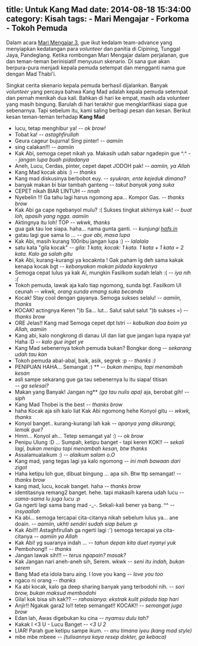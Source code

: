 title: Untuk Kang Mad
date: 2014-08-18 15:34:00
category: Kisah
tags:
    - Mari Mengajar
    - Forkoma
    - Tokoh Pemuda
---
Dalam acara [Mari Mengajar 3](http://twitter.com/MariMengajar), gue ikut kedalam team-advance yang menyiapkan kedatangan para *volunteer* dan panitia di Cipining, Tunggal Jaya, Pandeglang. Ketika rombongan Mari Mengajar dalam perjalanan, gue dan teman-teman berinisiatif menyusun skenario.<!--more--> Di sana gue akan berpura-pura menjadi kepala pemuda setempat dan mengganti nama gue dengan Mad Thabi'i.

Singkat cerita skenario kepala pemuda berhasil dijalankan. Banyak *volunteer* yang percaya bahwa Kang Mad adalah kepala pemuda setempat dan pernah menikah dua kali. Bahkan di hari ke empat, masih ada volunteer yang masih bingung. Barulah di hari terakhir gue mengklarifikasi siapa gue sebenarnya. Tapi sebelum itu, kami saling berbagi pesan dan kesan. Berikut kesan teman-teman terhadap **Kang Mad**

* lucu, tetap menghibur ya!
  *-- ok brow!*
* Tobat ka!
  *-- astaghfirullah*
* Geura cageur bujurna! Sing pinter!
  *-- aamiin*
* sing calakan!!!
  *-- aamiin*
* Kak Abi, semoga cepet nikah ya. Makasih udah sabar ngadepin gue ^.^
  *-- jangan lupa buah pidadanya*
* Aneh, Lucu, Cerdas, pinter, cepet dapet JODOH pak!
  *-- aamiin, ya Allah*
* Kang Mad kocak abis :)
  *-- thanks*
* Kang mad diskusinya berbobot euy.
  *-- syukran, ente kejeduk dimana?*
* banyak makan bi biar tambah ganteng
  *-- takut banyak yang suka*
* CEPET nikah BIAR LINTUH
  *-- nnah*
* Nyebelin !!! Ga tahu lagi harus ngomong apa... Kompor Gas.
  *-- thanks brow*
* Kak Abi ga cape ngebanyol mulu? :( Sukses tingkat akhirnya kak!
  *-- buat loh, apasih yang ngga. aamiin*
* Aktingnya itu loh! TOP
  *-- wkwk, thanks*
* gua gak tau loe siapa. haha... nama gunta ganti.
  *-- kunjungi [hafs.in](http://hafs.in/)*
* gatau lagi gue sama lo ...
  *-- gue abi, masa lupa*
* Kak Abi, masih kurang 100ribu jangan lupa :)
  *-- lalalala*
* satu kata "gila kocak"
  *-- gila: 1 kata, kocak: 1 kata. 1 kata + 1 kata = 2 kata. Kalo ga salah gitu*
* Kak Abi, kurang-kurangi ya kocaknta ! Gak paham lg deh sama kakak kenapa kocak bgt
  *-- kebanyakan makan pidada kayaknya*
* Semoga cepat lulus ya kak Ai, mungkin Fasilkom sudah lelah :(
  *-- iya nih :(*
* Tokoh pemuda, lawak aja kalo tiap ngomong, sunda bgt. Fasilkom UI ceunah
  *-- wkwk, orang sunda emang suka becanda*
* Kocak! Stay cool dengan gayanya. Semoga sukses selalu!
  *-- aamiin, thanks*
* KOCAK! actingnya Keren ")b Sa... lut... Salut salut salut ")b sukses =)
  *-- thanks brow*
* ORE Jelas!! Kang mad Semoga cepet dpt Istri
  *-- kabulkan doa boim ya Allah, aamiin*
* Kang abi, kalo nongkrong di danau UI dan liat gue jangan lupa nyapa ya! Haha :D
  *-- kalo gue inget ye*
* Kang Mad sebenernya tokoh pemuda bukan? Bongkar dong
  *-- sekarang udah tau kan*
* Tokoh pemuda abal-abal, baik, asik, segrek :p
  *-- thanks :)*
* PENIPUAN HAHA... Semangat :) **
  *-- bukan menipu, tapi menambah kesan*
* asli sampe sekarang gue ga tau sebenernya lu itu siapa! titisan  
  *-- ga selesai?*
* Makan yang Banyak! Jangan ng** *(ga tau nulis apa)* aja, berobat gih!
  *-- siph*
* Kang Mad Thobei is the best
  *-- thanks brow*
* haha Kocak aja sih kalo liat Kak Abi ngomong hehe Konyol gitu
  *-- wkwk, thanks*
* Konyol banget.. kurang-kurangi lah kak
  *-- apanya yang dikurangi, lemak gue?*
* Hmm... Konyol ah... Tetep semangat ya! :)
  *-- ok brow*
* Penipu Ulung :D ... Sumpah, ketipu banget - tapi keren KOK!!
  *-- sekali lagi, bukan menipu tapi menambah kesan, btw thanks*
* Assalamualaikum :)
  *-- alaikum salam o.O*
* Kang mad, yang tegas lagi ya kalo ngomong
  *-- ini mah bawaan dari zigot*
* Haha ketipu loh gue, dibuat bingung ... apa sih. Btw ttp semangat!
  *-- thanks brow*
* kang mad, lucu, kocak banget. haha
  *-- thanks brow*
* identitasnya remang2 banget. hehe. tapi makasih karena udah lucu
  *-- sama-sama lu juga lucu :p*
* Ga ngerti lagi sama bang mad -_-. Sekali-kali bener ya bang. ^^
  *-- insyaallah*
* Ka abi... semoga tercapai cita-citanya nikah sebelum lulus ya... ane doain.
  *-- aamiin, ukhti sendiri sudah siap belum :p*
* Kak Abi!!! Astaghfirullah ga ngerti lagi :') semoga tercapai ya cita-citanya
  *-- aamiin ya Allah*
* Kak Abi! yg suaranya indah ...
  *-- tahun depan kita duet nyanyi yuk*
* Pembohong!!
  *-- thanks*
* Jangan lawak sih!!!
  *-- terus ngapain? masak?*
* Kak Jangan nari aneh-aneh sih, Serem. wkwk
  *-- seni itu indah, bukan serem*
* Bang Mad eta idola baru aing. I love you kang
  *-- love you too*
* ngaco ni orang
  *-- thanks*
* Ka abi kocak, kalo ga deep sharing banyak yang terbodohi nih.
  *-- sori brow, bukan maksud membodohi*
* Gila! kok bisa sih kak??
  *-- rahasianya: ekstrak kulit pidada tiap hari*
* Anjir!! Ngakak gara2 lo!! tetep semangat!! KOCAK!!
  *-- semangat juga brow*
* Edan lah, Awas digebukan ku cina
  *-- nyamsu dulu tah?*
* Kakak I <3 U - Lucu Banget
  *--  <3 U 2*
* LIAR! Parah gue ketipu sampe ikum.
  *-- anu timana iyeu (kang mad style)*
* mbe mbe mbeee 
  *-- (tulisannya kaya resep dokter, ga kebaca)*
